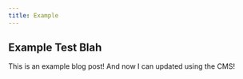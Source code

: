 ```yaml
---
title: Example
---
```

## Example Test Blah

This is an example blog post! And now I can updated using the CMS!
